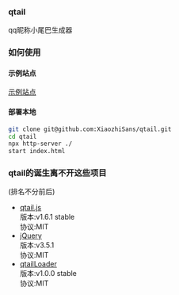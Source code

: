 ### qtail
qq昵称小尾巴生成器  
  
### 如何使用
#### 示例站点
[示例站点](https://xiaozhisans.github.io/qtail)
  
#### 部署本地
```bash
git clone git@github.com:XiaozhiSans/qtail.git
cd qtail
npx http-server ./
start index.html
```
  
### qtail的诞生离不开这些项目
(排名不分前后)  
- [qtail.js](https://github.com/XiaozhiSans/qtail.js)  
  版本:v1.6.1 stable  
  协议:MIT  
- [jQuery](https://github.com/jquery/jquery)  
  版本:v3.5.1  
  协议:MIT  
- [qtailLoader](https://github.com/XiaozhiSans/qtailLoader)  
  版本:v1.0.0 stable  
  协议:MIT  

